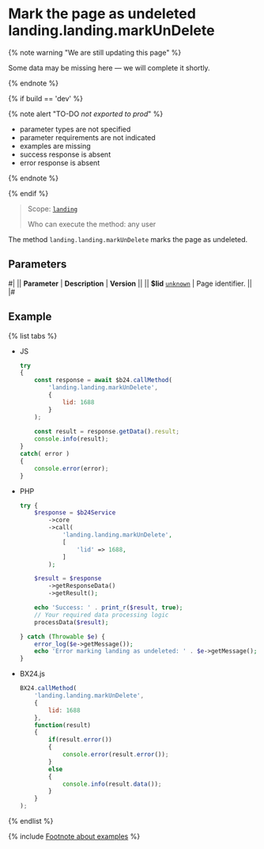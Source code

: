# Mark the page as undeleted landing.landing.markUnDelete

{% note warning "We are still updating this page" %}

Some data may be missing here — we will complete it shortly.

{% endnote %}

{% if build == 'dev' %}

{% note alert "TO-DO _not exported to prod_" %}

- parameter types are not specified
- parameter requirements are not indicated
- examples are missing
- success response is absent
- error response is absent

{% endnote %}

{% endif %}

> Scope: [`landing`](../../../scopes/permissions.md)
>
> Who can execute the method: any user

The method `landing.landing.markUnDelete` marks the page as undeleted.

## Parameters

#|
|| **Parameter** | **Description** | **Version** ||
|| **$lid**
[`unknown`](../../../data-types.md) | Page identifier. ||
|#

## Example

{% list tabs %}

- JS

    ```js
    try
    {
    	const response = await $b24.callMethod(
    		'landing.landing.markUnDelete',
    		{
    			lid: 1688
    		}
    	);
    	
    	const result = response.getData().result;
    	console.info(result);
    }
    catch( error )
    {
    	console.error(error);
    }
    ```

- PHP

    ```php
    try {
        $response = $b24Service
            ->core
            ->call(
                'landing.landing.markUnDelete',
                [
                    'lid' => 1688,
                ]
            );
    
        $result = $response
            ->getResponseData()
            ->getResult();
    
        echo 'Success: ' . print_r($result, true);
        // Your required data processing logic
        processData($result);
    
    } catch (Throwable $e) {
        error_log($e->getMessage());
        echo 'Error marking landing as undeleted: ' . $e->getMessage();
    }
    ```

- BX24.js

    ```js
    BX24.callMethod(
        'landing.landing.markUnDelete',
        {
            lid: 1688
        },
        function(result)
        {
            if(result.error())
            {
                console.error(result.error());
            }
            else
            {
                console.info(result.data());
            }
        }
    );
    ```

{% endlist %}

{% include [Footnote about examples](../../../../_includes/examples.md) %}